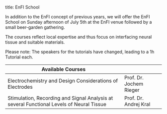 title: EnFI School


In addition to the EnFI concept of previous years, we will offer the EnFI School on Sunday afternoon of July 5th at the EnFI venue followed by a small beer-garden gathering.   

The courses reflect local expertise and thus focus on interfacing neural tissue and suitable materials.

Please note: 
The speakers for the tutorials have changed, leading to a 1h Tutorial each.  

|Available Courses            |                                          |  
|--|--------------------------------------------------------------------------------------- | 
|Electrochemistry and Design Considerations of Electrodes                     |  Prof. Dr. Jochem Rieger  |     
|Stimulation, Recording and Signal Analysis at several Functional Levels of Neural Tissue| Prof. Dr. Andrej Kral |  


